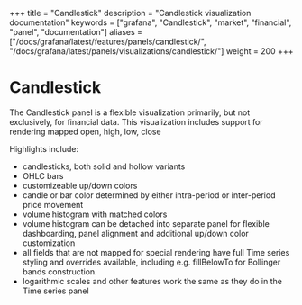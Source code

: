 +++
title = "Candlestick"
description = "Candlestick visualization documentation"
keywords = ["grafana", "Candlestick", "market", "financial", "panel", "documentation"]
aliases = ["/docs/grafana/latest/features/panels/candlestick/", "/docs/grafana/latest/panels/visualizations/candlestick/"]
weight = 200
+++

# Candlestick 

The Candlestick panel is a flexible visualization primarily, but not exclusively, for financial data. This visualization includes support for rendering mapped open, high, low, close

Highlights include:

* candlesticks, both solid and hollow variants
* OHLC bars
* customizeable up/down colors
* candle or bar color determined by either intra-period or inter-period price movement
* volume histogram with matched colors
* volume histogram can be detached into separate panel for flexible dashboarding, panel alignment and additional up/down color customization
* all fields that are not mapped for special rendering have full Time series styling and overrides available, including e.g. fillBelowTo for Bollinger bands construction.
* logarithmic scales and other features work the same as they do in the Time series panel